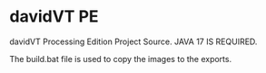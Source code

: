 # davidVT PE
 davidVT Processing Edition Project Source. JAVA 17 IS REQUIRED.
 
 The build.bat file is used to copy the images to the exports.